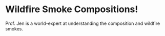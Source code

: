 # Wildfire Smoke Compositions!

Prof. Jen is a world-expert at understanding the composition and wildfire smokes.
